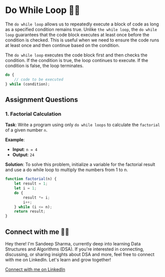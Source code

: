 # Do While Loop 🔄🔄

The `do while loop` allows us to repeatedly execute a block of code as long as a specified condition remains true. Unlike `the while loop`, the `do while loop` guarantees that the code block executes at least once before the condition is checked. This is useful when we need to ensure the code runs at least once and then continue based on the condition.

The `do while loop` executes the code block first and then checks the condition. If the condition is true, the loop continues to execute. If the condition is false, the loop terminates.

```javascript
do {
    // code to be executed
} while (condition);
```

## Assignment Questions

### 1. Factorial Calculation

**Task**: Write a program using only `do while loops` to calculate the `factorial` of a given number `n`.

**Example**:
- **Input**: `n = 4`
- **Output**: `24`

**Solution**: 
To solve this problem, initialize a variable for the factorial result and use a do while loop to multiply the numbers from 1 to n.

```javascript
function factorial(n) {
    let result = 1;
    let i = 1;
    do {
        result *= i;
        i++;
    } while (i <= n);
    return result;
}
```

## Connect with me 🎉🎉

Hey there! I'm Sandeep Sharma, currently deep into learning Data Structures and Algorithms (DSA). If you're interested in connecting, discussing, or sharing insights about DSA and more, feel free to connect with me on LinkedIn. Let's learn and grow together!

[Connect with me on LinkedIn](https://www.linkedin.com/in/devsandeepsharma/)